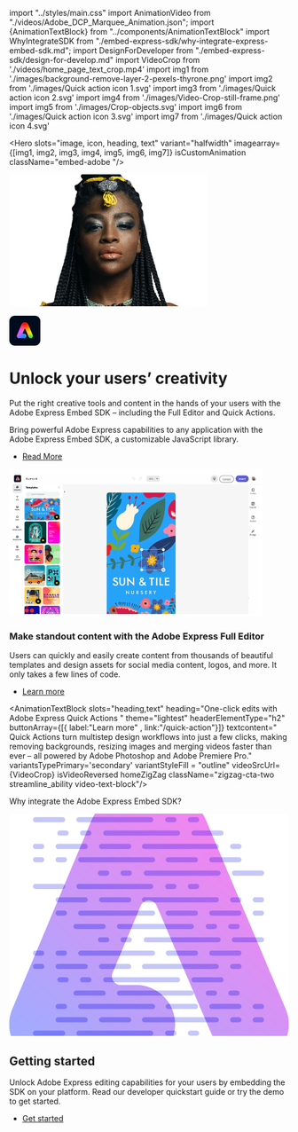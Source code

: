 import "../styles/main.css"
import AnimationVideo from "./videos/Adobe_DCP_Marquee_Animation.json";
import {AnimationTextBlock} from "../components/AnimationTextBlock"
import WhyIntegrateSDK from "./embed-express-sdk/why-integrate-express-embed-sdk.md";
import DesignForDeveloper from "./embed-express-sdk/design-for-develop.md"
import VideoCrop from './videos/home_page_text_crop.mp4'
import img1 from './images/background-remove-layer-2-pexels-thyrone.png'
import img2 from './images/Quick action icon 1.svg'
import img3 from './images/Quick action icon 2.svg'
import img4 from './images/Video-Crop-still-frame.png'
import img5 from './images/Crop-objects.svg'
import img6 from './images/Quick action icon 3.svg'
import img7 from './images/Quick action icon 4.svg'

<Hero slots="image, icon, heading, text" variant="halfwidth" imagearray={[img1, img2, img3, img4, img5, img6, img7]} isCustomAnimation className="embed-adobe "/>

![Adobe Express](./images/background-remove-layer-1-pexels-thyrone-paas-transparent.png)

![Adobe Express](./images/Adobe-Express-logo-RGB.png)

# Unlock your users’ creativity 

Put the right creative tools and content in the hands of your users with the Adobe Express Embed SDK – including the Full Editor and Quick Actions.

<DCSummaryBlock slots="text, buttons" theme="dark"  buttonPositionRight btnVariant="cta" className="How-to-get-started  ms-pa-page hero-below-compo ms-pa-summary-blade tryForFree" />

Bring powerful Adobe Express capabilities to any application with the Adobe Express Embed SDK, a customizable JavaScript library.

- [Read More](https://developer-stage.adobe.com/embed-sdk/docs/)

<TextBlock slots="image, heading,text,buttons" theme="lightest" headerElementType="h2" variantsTypePrimary='secondary' variantStyleFill = "outline" homeZigZag className="streamline_ability  express-editor"/>

![Express Editor](./images/Product-blade-block-one-image.png)
    
### Make standout content with the Adobe Express Full Editor 

Users can quickly and easily create content from thousands of beautiful templates and design assets for social media content, logos, and more. It only takes a few lines of code. 

- [Learn more](/express-editor)

<AnimationTextBlock slots="heading,text" heading="One-click edits with Adobe Express Quick Actions "  theme="lightest"  headerElementType="h2" buttonArray={[{ label:"Learn more" , link:"/quick-action"}]} textcontent=" Quick Actions turn multistep design workflows into just a few clicks, making removing backgrounds, resizing images and merging videos faster than ever – all powered by Adobe Photoshop and Adobe Premiere Pro."  variantsTypePrimary='secondary' variantStyleFill = "outline" videoSrcUrl={VideoCrop} isVideoReversed  homeZigZag className="zigzag-cta-two streamline_ability video-text-block"/>

<TitleBlock slots="heading" theme="lightest" className="sdk-title-block"/>

Why integrate the Adobe Express Embed SDK?

<WrapperComponent slots="content" repeat="1" theme="light" className="QuickActionSDKDevelop "/>

<WhyIntegrateSDK/>

<WrapperComponent slots="content" repeat="1" theme="lightest" className="resource-card "/>

<DesignForDeveloper/>

<SummaryBlock slots=" image , heading, text, buttons" className="getting-started sdk-getting-block" />

![Getting Started](./images/Summary-Block-image.svg)

## Getting started

Unlock Adobe Express editing capabilities for your users by embedding the SDK on your platform. Read our developer quickstart guide or try the demo to get started.

- [Get started](https://developer.adobe.com/embed-sdk/docs/guides/)